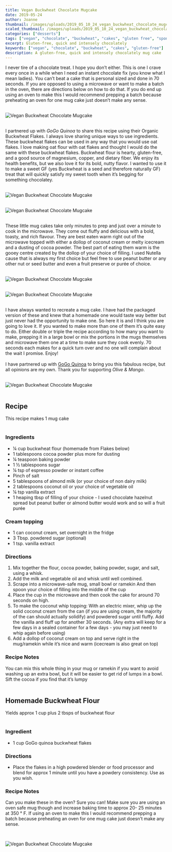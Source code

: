 ```yaml
---
title: Vegan Buckwheat Chocolate Mugcake
date: 2019-05-24
author: Joanne
thumbnail: /images/uploads/2019_05_10_24_vegan_buckwheat_chocolate_mugcake_1.jpg
scaled_thumbnail: /images/uploads/2019_05_10_24_vegan_buckwheat_chocolate_mugcake_0.jpg
categories: ["desserts"]
tags: ["vegan", "chocolate", "buckwheat", "cakes", "gluten free", "sponsored"]
excerpt: Gluten-free, quick and intensely chocolately
keywords: ["vegan", "chocolate", "buckwheat", "cakes", "gluten-free"]
description: A gluten-free, quick and intensely chocolately mug cake
---
```

 
I never tire of a chocolate treat. I hope you don’t either. This is one I crave every once in a while when I need an instant chocolate fix (you know what I mean ladies). You can’t beat a cake that is personal sized and done in 70 seconds. If you are opposed to using a microwave or want to make a batch in the oven, there are directions below on how to do that. If you do end up using an oven to make this I would recommend prepping a batch because preheating an oven for one mug cake just doesn’t make any sense. 
</br>
</br>

![Vegan Buckwheat Chocolate Mugcake](/images/uploads/2019_05_10_24_vegan_buckwheat_chocolate_mugcake_2.jpg)
</br>
</br>

I partnered up with _GoGo Quinoa_ to share this recipe using their Organic Buckwheat Flakes.  I always love sharing unique ways to use ingredients. These buckwheat flakes can be used in any way that you would use oat flakes.  I love making oat flour with oat flakes and thought I would do the same with these buckwheat flakes. Buckwheat flour is hearty, gluten-free, and a good source of magnesium, copper, and dietary fiber. We enjoy its health benefits, but we also love it for its bold, nutty flavor. I wanted to use it to make a sweet GF (yes Buckwheat is a seed and therefore naturally GF) treat that will quickly satisfy my sweet tooth when it’s begging for something chocolatey.
</br>
</br>

![Vegan Buckwheat Chocolate Mugcake](/images/uploads/2019_05_10_24_vegan_buckwheat_chocolate_mugcake_3.jpg)
</br>
</br>

![Vegan Buckwheat Chocolate Mugcake](/images/uploads/2019_05_10_24_vegan_buckwheat_chocolate_mugcake_4.jpg)
</br>
</br>

These little mug cakes take only minutes to prep and just over a minute to cook in the microwave. They come out fluffy and delicious with a bold, toasty, and rich flavour.  They are best eaten warm right out of the microwave topped with either a dollop of coconut cream or melty icecream and a dusting of cocoa powder. The best part of eating them warm is the gooey centre created by the dollop of your choice of filling. I used Nutella cause that is always my first choice but feel free to use peanut butter or any other nut or seed butter and even a fruit preserve or purée of choice.
</br>
</br>

![Vegan Buckwheat Chocolate Mugcake](/images/uploads/2019_05_10_24_vegan_buckwheat_chocolate_mugcake_5.jpg)
</br>
</br>

![Vegan Buckwheat Chocolate Mugcake](/images/uploads/2019_05_10_24_vegan_buckwheat_chocolate_mugcake_6.jpg)
</br>
</br>

I have always wanted to recreate a mug cake. I have had the packaged version of these and knew that a homemade one would taste way better but just never had the opportunity to make one. So here it is and I think you are going to love it. If you wanted to make more than one of them it’s quite easy to do. Either double or triple the recipe according to how many you want to make, prepping it in a large bowl or mix the portions in the mugs themselves and microwave them one at a time to make sure they cook evenly. 70 seconds each makes for a quick turn over and no one will complain about the wait I promise. Enjoy!
</br>
</br>
I have partnered up with <span class="highlight"><a rel="nofollow" href="https://www.gogoquinoa.com">GoGo Quinoa</a></span> to bring you this fabulous recipe, but all opinions are my own. Thank you for supporting _Olive & Mango_.
</br>
</br>

![Vegan Buckwheat Chocolate Mugcake](/images/uploads/2019_05_10_24_vegan_buckwheat_chocolate_mugcake_7.jpg)
</br>
</br>

## Recipe
This recipe makes 1 mug cake 
</br>
</br>

### Ingredients

* <span itemprop="ingredients"> ¼ cup buckwheat flour (homemade from Flakes below) </span>
* <span itemprop="ingredients"> 1 tablespoons cocoa powder plus more for dusting </span>
* <span itemprop="ingredients"> ¼ teaspoon baking powder</span>
* <span itemprop="ingredients"> 1 ½ tablespoons sugar</span>
* <span itemprop="ingredients"> &frac14; tsp of espresso powder or instant coffee </span>
* <span itemprop="ingredients"> Pinch of salt</span>
* <span itemprop="ingredients"> 5 tablespoons of almond milk (or your choice of non dairy milk) </span>
* <span itemprop="ingredients"> 2 tablespoons coconut oil or your choice of vegetable oil </span>
* <span itemprop="ingredients"> &frac14; tsp vanilla extract </span>
* <span itemprop="ingredients"> 1 heaping tbsp of filling of your choice - I used chocolate hazelnut spread but peanut butter or almond butter would work and so will a fruit purée</span>

### Cream topping

* 1 can coconut cream, set overnight in the fridge
* 3 Tbsp. powdered sugar (optional) 
* 1 tsp. vanilla extract

### Directions

1. Mix together the flour, cocoa powder, baking powder, sugar, and salt, using a whisk.
2. Add the milk and vegetable oil and whisk until well combined.
3. Scrape into a microwave-safe mug, small bowl or ramekin And then spoon your choice of filling into the middle of the cup
4. Place the cup in the microwave and then cook the cake for around 70 seconds on high.  
5. To make the coconut  whip topping: With an electric mixer, whip up the solid coconut cream from the can (if you are using cream, the majority of the can should actually solidify) and powdered sugar until fluffy. Add the vanilla and fluff up for another 30 seconds. (Any extra will keep for a few days in a sealed container for a few days - you may just need to whip again before using) 
6. Add a dollop of coconut cream on top and serve right in the mug/ramekin while it’s nice and warm (icecream is also great on top) 

### Recipe Notes
You can mix this whole thing in your mug or ramekin if you want to avoid washing up an extra bowl, but it will be easier to get rid of lumps in a bowl. Sift the cocoa if you find that it’s lumpy 
</br>
</br>

## Homemade Buckwheat Flour
Yields approx 1 cup plus 2 tbsps of buckwheat flour
</br>
</br>

### Ingredient

* 1 cup GoGo quinoa buckwheat flakes 

### Directions

* Place the flakes in a high powdered blender or food processor and blend for approx 1 minute until you have a powdery consistency. Use as you wish. 

### Recipe Notes
Can you make these in the oven? Sure you can! Make sure you are using an oven safe mug though and increase baking time to approx 20- 25 minutes at 350 &deg; F. If using an oven to make this I would recommend prepping a batch because preheating an oven for one mug cake just doesn’t make any sense. 

</br>

![Vegan Buckwheat Chocolate Mugcake](/images/uploads/2019_05_10_24_vegan_buckwheat_chocolate_mugcake_8.jpg)
